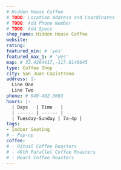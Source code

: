 ```yaml
---
# Hidden House Coffee
# TODO: Location Address and Coordinates
# TODO: Add Phone Number
# TODO: Add Specs
shop_name: Hidden House Coffee
website:
rating:
featured_min: # 'yes'
featured_max_1: # 'yes'
map: # 33.4264417,-117.6146645
type: Coffee Shop
city: San Juan Capistrano
address: |-
  Line One
  Line Two
phone: # 949-492-3663
hours: |-
  | Days   | Time   |
  | ------ | ------ |
  | Tuesday-Sunday | 7a-4p |
tags:
- Indoor Seating
# - Pop-up
coffee:
# - Ritual Coffee Roasters
# - 49th Parallel Coffee Roasters
# - Heart Coffee Roasters
---
```

